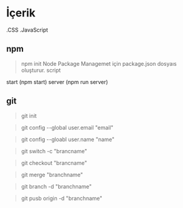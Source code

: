 # İçerik
.CSS
.JavaScript

## npm

> npm init
Node Package Managemet için package.json dosyaıs oluşturur.
>script

start (npm start)
server (npm run server)

## git

>git init

>git config --global user.email "email"

>git config --gloabl user.name "name"

>git switch -c "brancname"

>git checkout "brancname"

>git merge "branchname"

>git branch -d "branchname"

>git pusb origin -d "branchname"
